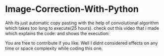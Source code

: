# Image-Correction-With-Python
Ahh its just automatic copy pasting with the help of convolutional algorithm which takes too long to execute(25 hours).
check out this video that i made which explains the code: and shows the execution:

You are free to contribute if you like. Well I didnt considered effects on any time or space complexity while coding this one.
